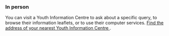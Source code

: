 ###  In person

You can visit a Youth Information Centre to ask about a specific query, to
browse their information leaflets, or to use their computer services. [ Find
the address of your nearest Youth Information Centre
](https://crosscareyouthinfo.ie/find-your-local-youth-information-centres/) .
